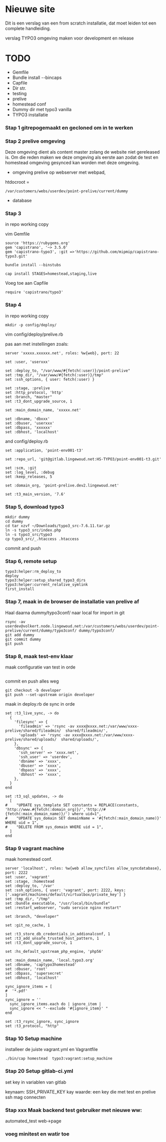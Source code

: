 # Nieuwe site

Dit is een verslag van een from scratch installatie, dat moet leiden tot
een complete handleiding.

verslag TYPO3 omgeving maken voor development en release

# TODO

- Gemfile
- Bundle install --bincaps
- Capfile
- Dir str.
- testing
- prelive
- homestead conf
- Dummy dir met typo3 vanilla
- TYPO3 installatie

### Stap 1 gitrepogemaakt en gecloned om in te werken

### Stap 2 prelive omgeving

Deze omgeving dient als content master zolang de website niet gereleased
is. Om die reden maken we deze omgeving als eerste aan zodat de test en
homestead omgeving gesynced kan worden met deze omgeving.

- omgeving prelive op webserver met webpad,

htdocroot =

```
/var/customers/webs/userdev/point-prelive/current/dummy
```

- database

### Stap 3
in repo working copy

vim Gemfile

```
source 'https://rubygems.org'
gem 'capistrano', '~> 3.5.0'
gem 'capistrano-typo3', :git =>'https://github.com/mipmip/capistrano-typo3.git'
```

```
bundle install --binstubs
```

```
cap install STAGES=homestead,staging,live
```

Voeg toe aan Capfile

```
require 'capistrano/typo3'
```



### Stap 4

in repo working copy

```
mkdir -p config/deploy/
```

vim config/deploy/prelive.rb

pas aan met instellingen zoals: 

```
server 'xxxxx.xxxxxx.net', roles: %w{web}, port: 22

set :user, 'userxxx'

set :deploy_to, "/var/www/#{fetch(:user)}/point-prelive"
set :tmp_dir, "/var/www/#{fetch(:user)}/tmp"
set :ssh_options, { user: fetch(:user) }

set :stage, :prelive
set :http_protocol, 'http'
set :branch, "master"
set :t3_dont_upgrade_source, 1

set :main_domain_name, 'xxxxx.net'

set :dbname, 'dbxxx'
set :dbuser, 'userxxx'
set :dbpass, 'xxxxxx'
set :dbhost, 'localhost'
```

and config/deploy.rb

```
set :application, 'point-env001-t3'

set :repo_url, 'git@gitlab.lingewoud.net:HS-TYPO3/point-env001-t3.git'

set :scm, :git
set :log_level, :debug
set :keep_releases, 5

set :domain_org, 'point-prelive.dev2.lingewoud.net'

set :t3_main_version, '7.6'
```

### Stap 5, download typo3

```
mkdir dummy
cd dummy
cd tar xzvf ~/Downloads/typo3_src-7.6.11.tar.gz
ln -s typo3_src/index.php
ln -s typo3_src/typo3
cp typo3_src/_.htaccess .htaccess
```

commit and push


### Stap 6, remote setup

```
typo3:helper:rm_deploy_to
deploy
typo3:helper:setup_shared_typo3_dirs
typo3:helper:current_relative_symlink
first_install
```


### Stap 7, maak in de browser de installatie van prelive af

Haal daarna dummy/typo3conf/ naar local for import in git
```
rsync -av userdev@volkert.node.lingewoud.net:/var/customers/webs/userdev/point-prelive/current/dummy/typo3conf/ dummy/typo3conf/
git add dummy
git commit dummy
git push
```

### Stap 8, maak test-env klaar


maak configuratie van test in orde

```

```

commit en push alles weg

```
git checkout -b developer
git push --set-upstream origin developer
```

maak in deploy.rb de sync in orde

```
set :t3_live_sync, -> do
  {
    'filesync' => {
      'fileadmin' => 'rsync -av xxxx@xxxx.net:/var/www/xxxx-prelive/shared/fileadmin/  shared/fileadmin/',
      'uploads' => 'rsync -av xxxx@xxxx.net:/var/www/xxxx-prelive/shared/uploads/  shared/uploads/',
    },
    'dbsync' => {
      'ssh_server' => 'xxxx.net',
      'ssh_user' => 'userdev',
      'dbname' => 'xxxx',
      'dbuser' => 'xxxx',
      'dbpass' => 'xxxx',
      'dbhost' => 'xxxx',
    },
  }
end

set :t3_sql_updates, -> do
  [
#    "UPDATE sys_template SET constants = REPLACE(constants, 'http://www.#{fetch(:domain_org)}/','http://#{fetch(:main_domain_name)}/') where uid=1",
#    "UPDATE sys_domain SET domainName = '#{fetch(:main_domain_name)}' WHERE uid = 1",
#    "DELETE FROM sys_domain WHERE uid = 1",
  ]
end
```


### Stap 9 vagrant machine

maak homestead conf.

```
server 'localhost', roles: %w{web allow_syncfiles allow_syncdatabase}, port: 2222
set :user, 'vagrant'
set :stage, :homestead
set :deploy_to, '/var'
set :ssh_options, { user: 'vagrant', port: 2222, keys: ['.vagrant/machines/default/virtualbox/private_key'] }
set :tmp_dir, "/tmp"
set :bundle_executable, "/usr/local/bin/bundle"
set :restart_webserver, "sudo service nginx restart"

set :branch, "developer"

set :git_no_cache, 1

set :t3_store_db_credentials_in_addionalconf, 1
set :t3_add_unsafe_trusted_host_pattern, 1
set :t3_dont_upgrade_source, 1

set :hs_default_upstream_php_engine, 'php56'

set :main_domain_name, 'local.typo3.org'
set :dbname, 'captypo3homestead'
set :dbuser, 'root'
set :dbpass, 'supersecret'
set :dbhost, 'localhost'

sync_ignore_items = [
#  '*.pdf'
]
sync_ignore = ''
  sync_ignore_items.each do | ignore_item |
  sync_ignore << "--exclude '#{ignore_item}' "
end

set :t3_rsync_ignore, sync_ignore
set :t3_protocol, "http"
```


### Stap 10 Setup machine


installeer de juiste vagrant.yml en Vagrantfile


```
./bin/cap homestead  typo3:vagrant:setup_machine
```


### Stap 20 Setup gitlab-ci.yml

set key in variablen van gitlab

keynaam: SSH_PRIVATE_KEY
kay waarde: een key die met test en prelive ssh mag connecten

### Stap xxx Maak backend test gebruiker met nieuwe ww:

automated_test web->page

### voeg minitest en watir toe
